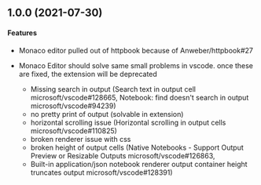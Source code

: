 ## 1.0.0 (2021-07-30)

#### Features
* Monaco editor pulled out of httpbook because of Anweber/httpbook#27
* Monaco Editor should solve same small problems in vscode. once these are fixed, the extension will be deprecated

  * Missing search in output (Search text in output cell microsoft/vscode#128665, Notebook: find doesn't search in output microsoft/vscode#94239)
  * no pretty print of output (solvable in extension)
  * horizontal scrolling issue (Horizontal scrolling in output cells microsoft/vscode#110825)
  * broken renderer issue with css
  * broken height of output cells (Native Notebooks - Support Output Preview or Resizable Outputs microsoft/vscode#126863,
  * Built-in application/json notebook renderer output container height truncates output microsoft/vscode#128391)
